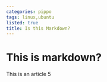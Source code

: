 ```yaml
---
categories: pippo
tags: linux,ubuntu
listed: true
title: Is this Markdown?
---
```

# This is markdown?

This is an article 5
